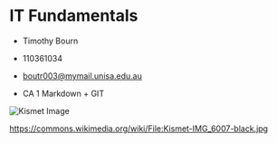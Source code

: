 <!--Headings-->
# IT Fundamentals

<!--UL-->
* Timothy Bourn

* 110361034

* boutr003@mymail.unisa.edu.au

* CA 1 Markdown + GIT

<!-- Images -->
![Kismet Image](https://upload.wikimedia.org/wikipedia/commons/0/03/Kismet-IMG_6007-black.jpg)

<!-- Links -->
https://commons.wikimedia.org/wiki/File:Kismet-IMG_6007-black.jpg
